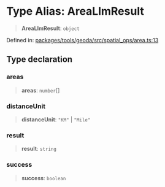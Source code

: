 # Type Alias: AreaLlmResult

> **AreaLlmResult**: `object`

Defined in: [packages/tools/geoda/src/spatial\_ops/area.ts:13](https://github.com/GeoDaCenter/openassistant/blob/dc72d81a35cf8e46295657303846fbb4ad891993/packages/tools/geoda/src/spatial_ops/area.ts#L13)

## Type declaration

### areas

> **areas**: `number`[]

### distanceUnit

> **distanceUnit**: `"KM"` \| `"Mile"`

### result

> **result**: `string`

### success

> **success**: `boolean`
